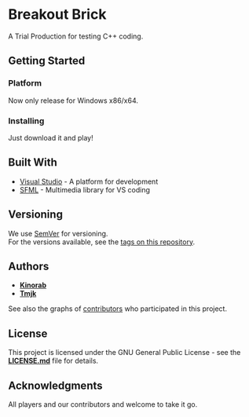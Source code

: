 # Breakout Brick

A Trial Production for testing C++ coding.

## Getting Started

### Platform

Now only release for Windows x86/x64.

### Installing

Just download it and play!

## Built With

* [Visual Studio](https://www.visualstudio.com/) - A platform for development
* [SFML](https://www.sfml-dev.org/) - Multimedia library for VS coding

## Versioning

We use [SemVer](http://semver.org/) for versioning. 
<br />For the versions available, see the [tags on this repository](https://github.com/kinorab/pigject/tags).

## Authors

* [**Kinorab**](https://github.com/Kinorab)
* [**Tmjk**](https://github.com/Tmjk)

See also the graphs of [contributors](https://github.com/kinorab/pigject/graphs/contributors) who participated in this project.

## License

This project is licensed under the GNU General Public License - see the [**LICENSE.md**](LICENSE.md) file for details.

## Acknowledgments

All players and our contributors and welcome to take it go.